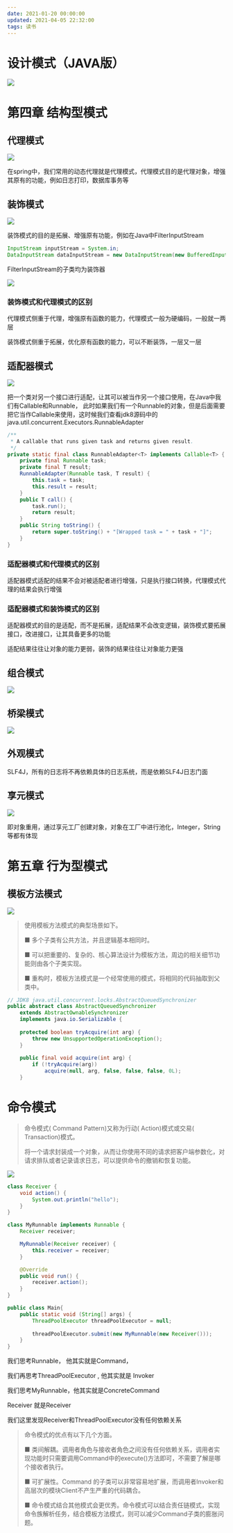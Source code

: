 ```yaml
---
date: 2021-01-20 00:00:00
updated: 2021-04-05 22:32:00
tags: 读书
---
```


# 设计模式（JAVA版）

 ![](image-2021-03-09-12.58.03.579.png)

# 第四章 结构型模式

## 代理模式

![](image-2021-03-09-12.59.59.877.png)



在spring中，我们常用的动态代理就是代理模式，代理模式目的是代理对象，增强其原有的功能，例如日志打印，数据库事务等

 <!-- more -->

## 装饰模式

![](image-2021-03-09-13.02.01.558.png)

装饰模式的目的是拓展、增强原有功能，例如在Java中FilterInputStream

```java
InputStream inputStream = System.in;
DataInputStream dataInputStream = new DataInputStream(new BufferedInputStream(inputStream));
```

FilterInputStream的子类均为装饰器

![](image-2021-03-09-13.14.01.000.png)

### 装饰模式和代理模式的区别

代理模式侧重于代理，增强原有函数的能力，代理模式一般为硬编码，一般就一两层

装饰模式侧重于拓展，优化原有函数的能力，可以不断装饰，一层又一层





## 适配器模式

![](image-2021-03-09-13.28.03.631.png)

把一个类对另一个接口进行适配，让其可以被当作另一个接口使用，在Java中我们有Callable和Runnable， 此时如果我们有一个Runnable的对象，但是后面需要把它当作Callable来使用，这时候我们查看jdk8源码中的java.util.concurrent.Executors.RunnableAdapter

```java
/**
 * A callable that runs given task and returns given result.
 */
private static final class RunnableAdapter<T> implements Callable<T> {
    private final Runnable task;
    private final T result;
    RunnableAdapter(Runnable task, T result) {
        this.task = task;
        this.result = result;
    }
    public T call() {
        task.run();
        return result;
    }
    public String toString() {
        return super.toString() + "[Wrapped task = " + task + "]";
    }
}
```

### 适配器模式和代理模式的区别

适配器模式适配的结果不会对被适配者进行增强，只是执行接口转换，代理模式代理的结果会执行增强

### 适配器模式和装饰模式的区别

适配器模式的目的是适配，而不是拓展，适配结果不会改变逻辑，装饰模式要拓展接口，改进接口，让其具备更多的功能

适配结果往往让对象的能力更弱，装饰的结果往往让对象能力更强





## 组合模式

![](image-2021-03-09-14.06.27.695.png)



## 桥梁模式

![](image-2021-03-09-14.06.35.271.png)



## 外观模式



SLF4J，所有的日志将不再依赖具体的日志系统，而是依赖SLF4J日志门面



## 享元模式

![](image-2021-03-09-14.12.28.125.png)

即对象重用，通过享元工厂创建对象，对象在工厂中进行池化，Integer，String等都有体现



# 第五章 行为型模式

## 模板方法模式

![](image-2021-03-10-14.17.38.207.png)

> 使用模板方法模式的典型场景如下。
>
> ■ 多个子类有公共方法，并且逻辑基本相同时。
>
> ■ 可以把重要的、复杂的、核心算法设计为模板方法，周边的相关细节功能则由各个子类实现。
>
> ■ 重构时，模板方法模式是一个经常使用的模式，将相同的代码抽取到父类中。

```java
// JDK8 java.util.concurrent.locks.AbstractQueuedSynchronizer
public abstract class AbstractQueuedSynchronizer
    extends AbstractOwnableSynchronizer
    implements java.io.Serializable {
    
    protected boolean tryAcquire(int arg) {
        throw new UnsupportedOperationException();
    }
    
    public final void acquire(int arg) {
        if (!tryAcquire(arg))
            acquire(null, arg, false, false, false, 0L);
    }
```







# 命令模式



>命令模式( Command Pattern)又称为行动( Action)模式或交易( Transaction)模式。
>
>将一个请求封装成一个对象，从而让你使用不同的请求把客户端参数化，对请求排队或者记录请求日志，可以提供命令的撤销和恢复功能。



![](image-2021-04-05-23.03.05.240.png)

```java
class Receiver {
    void action() {
        System.out.println("hello");
    }
}

class MyRunnable implements Runnable {
    Receiver receiver;

    MyRunnable(Receiver receiver) {
        this.receiver = receiver;
    }

    @Override
    public void run() {
        receiver.action();
    }
}

public class Main{
    public static void (String[] args) {
        ThreadPoolExecutor threadPoolExecutor = null;
        
        threadPoolExecutor.submit(new MyRunnable(new Receiver()));
    }
}
```



我们思考Runnable， 他其实就是Command，

我们再思考ThreadPoolExecutor , 他其实就是 Invoker

我们思考MyRunnable，他其实就是ConcreteCommand

Receiver 就是Receiver

我们这里发现Receiver和ThreadPoolExecutor没有任何依赖关系



> 命令模式的优点有以下几个方面。
>
> ■ 类间解耦。调用者角色与接收者角色之间没有任何依赖关系，调用者实现功能时只需要调用Command中的execute()方法即可，不需要了解是哪个接收者执行。
>
> ■ 可扩展性。Command 的子类可以非常容易地扩展，而调用者Invoker和高层次的模块Client不产生严重的代码耦合。
>
> ■ 命令模式结合其他模式会更优秀。命令模式可以结合责任链模式，实现命令族解析任务，结合模板方法模式，则可以减少Command子类的膨胀问题。












